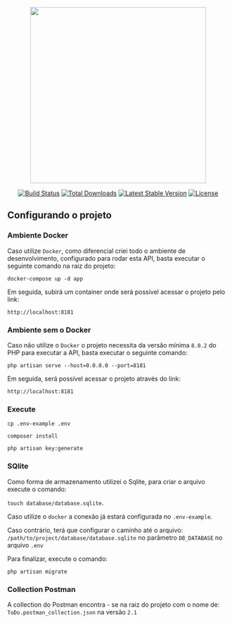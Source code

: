 <p align="center"><a href="https://laravel.com" target="_blank"><img src="https://raw.githubusercontent.com/laravel/art/master/logo-lockup/5%20SVG/2%20CMYK/1%20Full%20Color/laravel-logolockup-cmyk-red.svg" width="400"></a></p>

<p align="center">
<a href="https://travis-ci.org/laravel/framework"><img src="https://travis-ci.org/laravel/framework.svg" alt="Build Status"></a>
<a href="https://packagist.org/packages/laravel/framework"><img src="https://img.shields.io/packagist/dt/laravel/framework" alt="Total Downloads"></a>
<a href="https://packagist.org/packages/laravel/framework"><img src="https://img.shields.io/packagist/v/laravel/framework" alt="Latest Stable Version"></a>
<a href="https://packagist.org/packages/laravel/framework"><img src="https://img.shields.io/packagist/l/laravel/framework" alt="License"></a>
</p>

## Configurando o projeto

### Ambiente Docker

Caso utilize `Docker`, como diferencial criei todo o ambiente de desenvolvimento, configurado para rodar esta API, basta
executar o seguinte comando na raiz do projeto:

``docker-compose up -d app``

Em seguida, subirá um container onde será possível acessar o projeto pelo link:

``http://localhost:8181``

### Ambiente sem o Docker

Caso não utilize o ``Docker`` o projeto necessita da versão mínima `8.0.2` do PHP para executar a API, basta executar o
seguinte comando:

``php artisan serve --host=0.0.0.0 --port=8181``

Em seguida, será possível acessar o projeto através do link:

``http://localhost:8181``

### Execute

``cp .env-example .env``

```composer install```

``php artisan key:generate``

### SQlite

Como forma de armazenamento utilizei o Sqlite, para criar o arquivo execute o comando: 

`touch database/database.sqlite`.

Caso utilize o `docker` a conexão já estará configurada no `.env-example`.

Caso contrário, terá que configurar o caminho até o  arquivo: `/path/to/project/database/database.sqlite` no parâmetro `DB_DATABASE` no arquivo `.env`

Para finalizar, execute o comando:

 ``php artisan migrate``

### Collection Postman

A collection do Postman encontra - se na raiz do projeto com o nome de: `ToDo.postman_collection.json` na versão 
`2.1`
